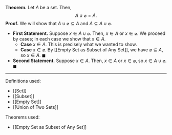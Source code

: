 **Theorem.** Let $A$ be a set. Then, $$A\cup\varnothing=A.$$
**Proof.** We will show that $A\cup \varnothing\subseteq A$ and $A\subseteq A\cup \varnothing$.
- **First Statement.** Suppose $x\in A\cup\varnothing$. Then, $x\in A$ or $x\in \varnothing$. We proceed by cases; in each case we show that $x\in A$.
	- **Case** $x\in A$. This is precisely what we wanted to show.
	- **Case** $x\in\varnothing$. By [[Empty Set as Subset of Any Set]], we have $\varnothing\subseteq A$, so $x\in A$. $\blacksquare$
- **Second Statement.** Suppose $x\in A$. Then, $x\in A$ or $x\in \varnothing$, so $x\in A\cup\varnothing$. $\blacksquare$

***
Definitions used:
- [[Set]]
- [[Subset]]
- [[Empty Set]]
- [[Union of Two Sets]]

Theorems used:
- [[Empty Set as Subset of Any Set]]